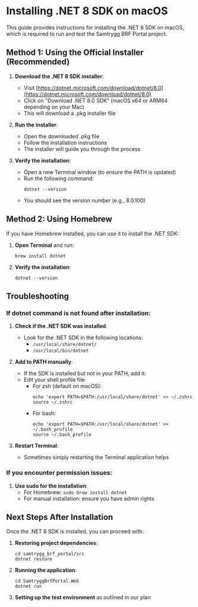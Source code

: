 # Installing .NET 8 SDK on macOS

This guide provides instructions for installing the .NET 8 SDK on macOS, which is required to run and test the Samtrygg BRF Portal project.

## Method 1: Using the Official Installer (Recommended)

1. **Download the .NET 8 SDK installer**:
   - Visit [https://dotnet.microsoft.com/download/dotnet/8.0](https://dotnet.microsoft.com/download/dotnet/8.0)
   - Click on "Download .NET 8.0 SDK" (macOS x64 or ARM64 depending on your Mac)
   - This will download a .pkg installer file

2. **Run the installer**:
   - Open the downloaded .pkg file
   - Follow the installation instructions
   - The installer will guide you through the process

3. **Verify the installation**:
   - Open a new Terminal window (to ensure the PATH is updated)
   - Run the following command:
     ```
     dotnet --version
     ```
   - You should see the version number (e.g., 8.0.100)

## Method 2: Using Homebrew

If you have Homebrew installed, you can use it to install the .NET SDK:

1. **Open Terminal** and run:
   ```
   brew install dotnet
   ```

2. **Verify the installation**:
   ```
   dotnet --version
   ```

## Troubleshooting

### If dotnet command is not found after installation:

1. **Check if the .NET SDK was installed**:
   - Look for the .NET SDK in the following locations:
     - `/usr/local/share/dotnet/`
     - `/usr/local/bin/dotnet`

2. **Add to PATH manually**:
   - If the SDK is installed but not in your PATH, add it:
   - Edit your shell profile file:
     - For zsh (default on macOS):
       ```
       echo 'export PATH=$PATH:/usr/local/share/dotnet' >> ~/.zshrc
       source ~/.zshrc
       ```
     - For bash:
       ```
       echo 'export PATH=$PATH:/usr/local/share/dotnet' >> ~/.bash_profile
       source ~/.bash_profile
       ```

3. **Restart Terminal**:
   - Sometimes simply restarting the Terminal application helps

### If you encounter permission issues:

1. **Use sudo for the installation**:
   - For Homebrew: `sudo brew install dotnet`
   - For manual installation: ensure you have admin rights

## Next Steps After Installation

Once the .NET 8 SDK is installed, you can proceed with:

1. **Restoring project dependencies**:
   ```
   cd samtrygg_brf_portal/src
   dotnet restore
   ```

2. **Running the application**:
   ```
   cd SamtryggBrfPortal.Web
   dotnet run
   ```

3. **Setting up the test environment** as outlined in our plan
